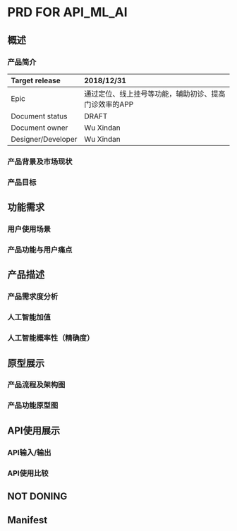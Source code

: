 # PRD FOR API_ML_AI

## 概述
### 产品简介
Target release|2018/12/31
:---|:---
Epic|通过定位、线上挂号等功能，辅助初诊、提高门诊效率的APP
Document status| DRAFT
Document owner| Wu Xindan
Designer/Developer| Wu Xindan
### 产品背景及市场现状
### 产品目标

## 功能需求
### 用户使用场景
### 产品功能与用户痛点

## 产品描述
### 产品需求度分析
### 人工智能加值
### 人工智能概率性（精确度）

## 原型展示
### 产品流程及架构图
### 产品功能原型图

## API使用展示
### API输入/输出
### API使用比较

## NOT DONING

## Manifest
